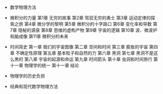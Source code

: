 - 数学物理方法

- 微积分的力量
第1章 无穷的故事
第2章 驾驭无穷的勇士
第3章 运动定律的探索之旅
第4章 微分学的黎明
第5章 微积分的十字路口
第6章 变化率和导数
第7章 隐秘的源泉
第8章 思维的虚构产物
第9章 宇宙的逻辑
第10章 波、微波炉和脑成像
第11章 微积分的未来

- 时间简史
第一章 我们的宇宙图像
第二章 空间和时间
第三章 膨胀的宇宙
第四章 不确定性原理
第五章 基本粒子和自然的力
第六章 黑洞
第七章 黑洞不是这么黑的
第八章 宇宙的起源和命运
第九章 时间箭头
第十章 虫洞和时间旅行
第十一章 物理学的统一
第十一章 结论

- 物理学的历史负担
- 经典和现代数学物理方法
